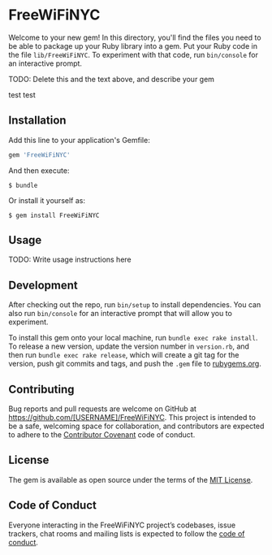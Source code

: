 # FreeWiFiNYC

Welcome to your new gem! In this directory, you'll find the files you need to be able to package up your Ruby library into a gem. Put your Ruby code in the file `lib/FreeWiFiNYC`. To experiment with that code, run `bin/console` for an interactive prompt.

TODO: Delete this and the text above, and describe your gem

test test

## Installation

Add this line to your application's Gemfile:

```ruby
gem 'FreeWiFiNYC'
```

And then execute:

    $ bundle

Or install it yourself as:

    $ gem install FreeWiFiNYC

## Usage

TODO: Write usage instructions here

## Development

After checking out the repo, run `bin/setup` to install dependencies. You can also run `bin/console` for an interactive prompt that will allow you to experiment.

To install this gem onto your local machine, run `bundle exec rake install`. To release a new version, update the version number in `version.rb`, and then run `bundle exec rake release`, which will create a git tag for the version, push git commits and tags, and push the `.gem` file to [rubygems.org](https://rubygems.org).

## Contributing

Bug reports and pull requests are welcome on GitHub at https://github.com/[USERNAME]/FreeWiFiNYC. This project is intended to be a safe, welcoming space for collaboration, and contributors are expected to adhere to the [Contributor Covenant](http://contributor-covenant.org) code of conduct.

## License

The gem is available as open source under the terms of the [MIT License](https://opensource.org/licenses/MIT).

## Code of Conduct

Everyone interacting in the FreeWiFiNYC project’s codebases, issue trackers, chat rooms and mailing lists is expected to follow the [code of conduct](https://github.com/[USERNAME]/FreeWiFiNYC/blob/master/CODE_OF_CONDUCT.md).
